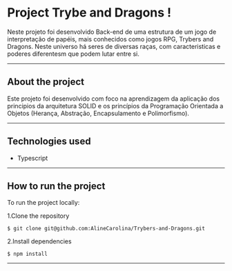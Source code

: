 # Project Trybe and Dragons !

Neste projeto foi desenvolvido  Back-end de uma estrutura de um jogo de interpretação de papéis, mais conhecidos como jogos RPG, Trybers and Dragons. Neste universo há seres de diversas raças, com caracteristicas e poderes diferentesm que podem lutar entre si.

---

## About the project

Este projeto foi desenvolvido com foco na aprendizagem da aplicação dos principios da arquitetura SOLID e os princípios da Programação Orientada a Objetos (Herança, Abstração, Encapsulamento e Polimorfismo).

---

## Technologies used

* Typescript

---

## How to run the project

To run the project locally:

1.Clone the repository
```
$ git clone git@github.com:AlineCarolina/Trybers-and-Dragons.git
```
2.Install dependencies
```
$ npm install
```

---